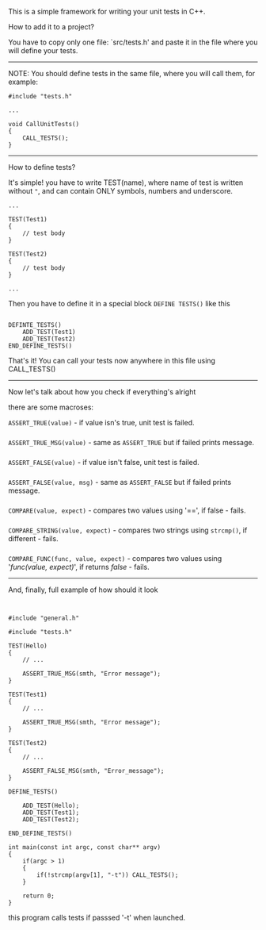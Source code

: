 This is a simple framework for writing your unit tests in C++.

How to add it to a project?

You have to copy only one file: `src/tests.h' and paste it in the file where you will define your tests.

---

NOTE: You should define tests in the same file, where you will call them, for example:

~~~~~~~~~~~~~~~~~~~~~~~~~~~~~~~~~~~~~~~~~~~~~~~~~~~~~~~~~~~~~~~~~~~~~~~~~~~~~~~
#include "tests.h"

...

void CallUnitTests()
{
	CALL_TESTS();
}
~~~~~~~~~~~~~~~~~~~~~~~~~~~~~~~~~~~~~~~~~~~~~~~~~~~~~~~~~~~~~~~~~~~~~~~~~~~~~~~

---

How to define tests?

It's simple! you have to write TEST(name), where name of test is written without `"`, and can contain ONLY symbols, numbers and underscore.

~~~~~~~~~~~~~~~~~~~~~~~~~~~~~~~~~~~~~~~~~~~~~~~~~~~~~~~~~~~~~~~~~~~~~~~~~~~~~~~
...

TEST(Test1)
{
	// test body
}

TEST(Test2)
{
	// test body
}

...
~~~~~~~~~~~~~~~~~~~~~~~~~~~~~~~~~~~~~~~~~~~~~~~~~~~~~~~~~~~~~~~~~~~~~~~~~~~~~~~

Then you have to define it in a special block `DEFINE TESTS()` like this

~~~~~~~~~~~~~~~~~~~~~~~~~~~~~~~~~~~~~~~~~~~~~~~~~~~~~~~~~~~~~~~~~~~~~~~~~~~~~~~

DEFINTE_TESTS()
	ADD_TEST(Test1)
	ADD_TEST(Test2)
END_DEFINE_TESTS()

~~~~~~~~~~~~~~~~~~~~~~~~~~~~~~~~~~~~~~~~~~~~~~~~~~~~~~~~~~~~~~~~~~~~~~~~~~~~~~~

That's it! You can call your tests now anywhere in this file using CALL_TESTS()

---

Now let's talk about how you check if everything's alright

there are some macroses:

`ASSERT_TRUE(value)` - if value isn's true, unit test is failed.
###
`ASSERT_TRUE_MSG(value)` - same as `ASSERT_TRUE` but if failed prints message.
###
`ASSERT_FALSE(value)` - if value isn't false, unit test is failed.
###
`ASSERT_FALSE(value, msg)` - same as `ASSERT_FALSE` but if failed prints message.
###
`COMPARE(value, expect)` - compares two values using '==', if false - fails.
###
`COMPARE_STRING(value, expect)` - compares two strings using `strcmp()`, if different - fails.
###
`COMPARE_FUNC(func, value, expect)` - compares two values using '_func(value, expect)_', if returns _false_ - fails.

---

And, finally, full example of how should it look

~~~~~~~~~~~~~~~~~~~~~~~~~~~~~~~~~~~~~~~~~~~~~~~~~~~~~~~~~~~~~~~~~~~~~~~~~~~~~~~


#include "general.h"

#include "tests.h"

TEST(Hello)
{
	// ...

	ASSERT_TRUE_MSG(smth, "Error message");
}

TEST(Test1)
{
	// ...

	ASSERT_TRUE_MSG(smth, "Error message");
}

TEST(Test2)
{
	// ...

	ASSERT_FALSE_MSG(smth, "Error_message");
}

DEFINE_TESTS()

	ADD_TEST(Hello);
	ADD_TEST(Test1);
	ADD_TEST(Test2);

END_DEFINE_TESTS()

int main(const int argc, const char** argv)
{
	if(argc > 1)
	{
		if(!strcmp(argv[1], "-t")) CALL_TESTS();
	}
	
	return 0;
}

~~~~~~~~~~~~~~~~~~~~~~~~~~~~~~~~~~~~~~~~~~~~~~~~~~~~~~~~~~~~~~~~~~~~~~~~~~~~~~~

this program calls tests if passsed '-t' when launched.
